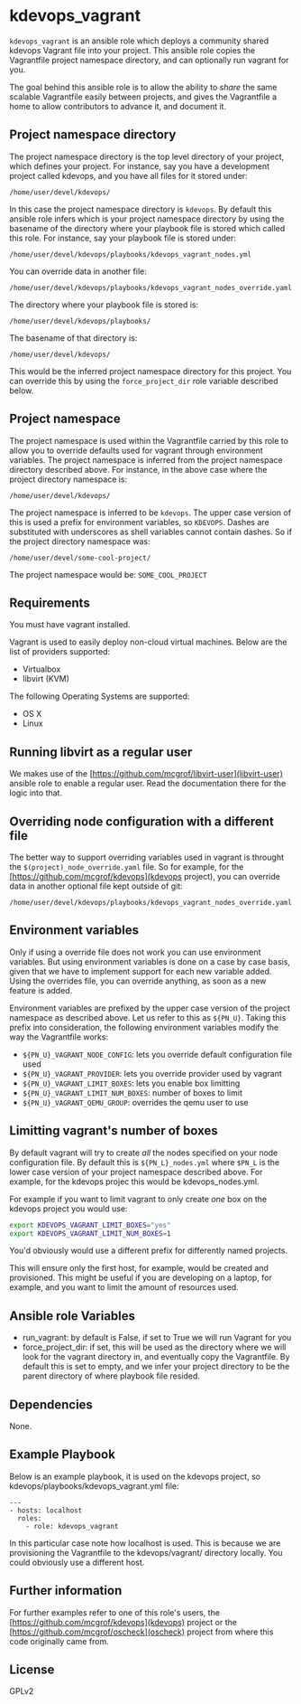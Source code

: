 kdevops_vagrant
===============

`kdevops_vagrant` is an ansible role which deploys a community shared kdevops
Vagrant file into your project. This ansible role copies the Vagrantfile
project namespace directory, and can optionally run vagrant for you.

The goal behind this ansible role is to allow the ability to *share* the same
scalable Vagrantfile easily between projects, and gives the Vagrantfile a home
to allow contributors to advance it, and document it.

Project namespace directory
---------------------------

The project namespace directory is the top level directory of your project,
which defines your project. For instance, say you have a development project
called kdevops, and you have all files for it stored under:

```
/home/user/devel/kdevops/
```

In this case the project namespace directory is `kdevops`. By default this
ansible role infers which is your project namespace directory by using the
basename of the directory where your playbook file is stored which called
this role. For instance, say your playbook file is stored under:

```
/home/user/devel/kdevops/playbooks/kdevops_vagrant_nodes.yml
```

You can override data in another file:

```
/home/user/devel/kdevops/playbooks/kdevops_vagrant_nodes_override.yaml
```


The directory where your playbook file is stored is:

```
/home/user/devel/kdevops/playbooks/
```

The basename of that directory is:

```
/home/user/devel/kdevops/
```

This would be the inferred project namespace directory for this project.
You can override this by using the `force_project_dir` role variable
described below.

Project namespace
-----------------

The project namespace is used within the Vagrantfile carried by this role
to allow you to override defaults used for vagrant through environment
variables. The project namespace is inferred from the project namespace
directory described above. For instance, in the above case where the
project directory namespace is:

```
/home/user/devel/kdevops/
```

The project namespace is inferred to be `kdevops`. The upper case version of
this is used a prefix for environment variables, so `KDEVOPS`. Dashes are
substituted with underscores as shell variables cannot contain dashes. So if
the project directory namespace was:

```
/home/user/devel/some-cool-project/
```

The project namespace would be: `SOME_COOL_PROJECT`

Requirements
------------

You must have vagrant installed.

Vagrant is used to easily deploy non-cloud virtual machines. Below are
the list of providers supported:

  * Virtualbox
  * libvirt (KVM)

The following Operating Systems are supported:

  * OS X
  * Linux

## Running libvirt as a regular user

We makes use of the [https://github.com/mcgrof/libvirt-user](libvirt-user)
ansible role to enable a regular user. Read the documentation there for
the logic into that.

Overriding node configuration with a different file
----------------------------------------------------

The better way to support overriding variables used in vagrant is throught
the `$(project)_node_override.yaml` file. So for example, for the
[https://github.com/mcgrof/kdevops](kdevops project), you can override data
in another optional file kept outside of git:

```
/home/user/devel/kdevops/playbooks/kdevops_vagrant_nodes_override.yaml
```

Environment variables
---------------------

Only if using a override file does not work you can use environment variables.
But using environment variables is done on a case by case basis, given that
we have to implement support for each new variable added. Using the overrides
file, you can override anything, as soon as a new feature is added.

Environment variables are prefixed by the upper case version of the project
namespace as described above. Let us refer to this as `${PN_U}`. Taking this
prefix into consideration, the following environment variables modify the way
the Vagrantfile works:

  * `${PN_U}_VAGRANT_NODE_CONFIG`: lets you override default configuration
    file used
  * `${PN_U}_VAGRANT_PROVIDER`: lets you override provider used by vagrant
  * `${PN_U}_VAGRANT_LIMIT_BOXES`: lets you enable box limitting
  * `${PN_U}_VAGRANT_LIMIT_NUM_BOXES`: number of boxes to limit
  * `${PN_U}_VAGRANT_QEMU_GROUP`: overrides the qemu user to use

## Limitting vagrant's number of boxes

By default vagrant will try to create *all* the nodes specified on your node
configuration file. By default this is `${PN_L}_nodes.yml` where `$PN_L` is the
lower case version of your project namespace described above. For example, for
the kdevops projec this would be kdevops_nodes.yml.

For example if you want to limit vagrant to only create *one* box on the
kdevops project you would use:

```bash
export KDEVOPS_VAGRANT_LIMIT_BOXES="yes"
export KDEVOPS_VAGRANT_LIMIT_NUM_BOXES=1
```

You'd obviously would use a different prefix for differently named projects.

This will ensure only the first host, for example, would be created and
provisioned. This might be useful if you are developing on a laptop, for
example, and you want to limit the amount of resources used.

Ansible role Variables
----------------------

  * run_vagrant: by default is False, if set to True we will run Vagrant for you
  * force_project_dir: if set, this will be used as the directory where we will
    look for the vagrant directory in, and eventually copy the Vagrantfile. By
    default this is set to empty, and we infer your project directory to be
    the parent directory of where playbook file resided.

Dependencies
------------

None.

Example Playbook
----------------

Below is an example playbook, it is used on the kdevops project,
so kdevops/playbooks/kdevops_vagrant.yml file:

```
---
- hosts: localhost
  roles:
    - role: kdevops_vagrant

```

In this particular case note how localhost is used. This is because we are
provisioning the Vagrantfile to the kdevops/vagrant/ directory locally.
You could obviously use a different host.

Further information
--------------------

For further examples refer to one of this role's users, the
[https://github.com/mcgrof/kdevops](kdevops) project or the
[https://github.com/mcgrof/oscheck](oscheck) project from where
this code originally came from.

License
-------

GPLv2
